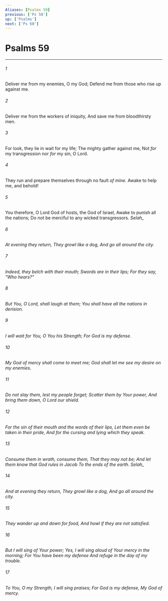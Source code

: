 ```yaml
---
Aliases: [Psalms 59]
previous: ['Ps 58']
up: ['Psalms']
next: ['Ps 60']
---
```

# Psalms 59

***


###### 1 
Deliver me from my enemies, O my God; Defend me from those who rise up against me. 

###### 2 
Deliver me from the workers of iniquity, And save me from bloodthirsty men. 

###### 3 
For look, they lie in wait for my life; The mighty gather against me, Not _for_ my transgression nor _for_ my sin, O Lord. 

###### 4 
They run and prepare themselves through no fault _of mine._ Awake to help me, and behold! 

###### 5 
You therefore, O Lord God of hosts, the God of Israel, Awake to punish all the nations; Do not be merciful to any wicked transgressors. <i class="selah">Selah_ 

###### 6 
At evening they return, They growl like a dog, And go all around the city. 

###### 7 
Indeed, they belch with their mouth; Swords _are_ in their lips; For _they say,_ "Who hears?" 

###### 8 
But You, O Lord, shall laugh at them; You shall have all the nations in derision. 

###### 9 
I will wait for You, O You his Strength; For God _is_ my defense. 

###### 10 
My God of mercy shall come to meet me; God shall let me see _my desire_ on my enemies. 

###### 11 
Do not slay them, lest my people forget; Scatter them by Your power, And bring them down, O Lord our shield. 

###### 12 
_For_ the sin of their mouth _and_ the words of their lips, Let them even be taken in their pride, And for the cursing and lying _which_ they speak. 

###### 13 
Consume _them_ in wrath, consume _them,_ That they _may_ not _be;_ And let them know that God rules in Jacob To the ends of the earth. <i class="selah">Selah_ 

###### 14 
And at evening they return, They growl like a dog, And go all around the city. 

###### 15 
They wander up and down for food, And howl if they are not satisfied. 

###### 16 
But I will sing of Your power; Yes, I will sing aloud of Your mercy in the morning; For You have been my defense And refuge in the day of my trouble. 

###### 17 
To You, O my Strength, I will sing praises; For God _is_ my defense, My God of mercy.
